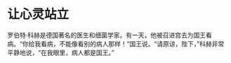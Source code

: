 # 让心灵站立

罗伯特·科赫是德国著名的医生和细菌学家。有一天，他被召进宫去为国王看病。“你给我看病，不能像看别的病人那样！”国王说。“请原谅，陛下，”科赫非常平静地说，“在我眼里，病人都是国王。”
 
